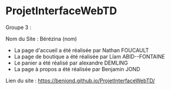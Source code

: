 # ProjetInterfaceWebTD

Groupe 3 : 

Nom du Site : Bérézina (nom)

- La page d'accueil a été réalisée par Nathan FOUCAULT
- La page de boutique a été réalisée par Lïam ABID--FONTAINE
- Le panier a été réalisé par alexandre DEMLING
- La page à propos a été réalisée par Benjamin JOND

Lien du site : https://benjond.github.io/ProjetInterfaceWebTD/

